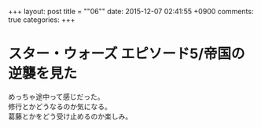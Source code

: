 +++
layout: post
title = ""06""
date: 2015-12-07 02:41:55 +0900
comments: true
categories: 
+++

スター・ウォーズ エピソード5/帝国の逆襲を見た
===
めっちゃ途中って感じだった。  
修行とかどうなるのか気になる。  
葛藤とかをどう受け止めるのか楽しみ。
